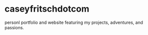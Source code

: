 # caseyfritschdotcom
personl portfolio and website featuring my projects, adventures, and passions.

